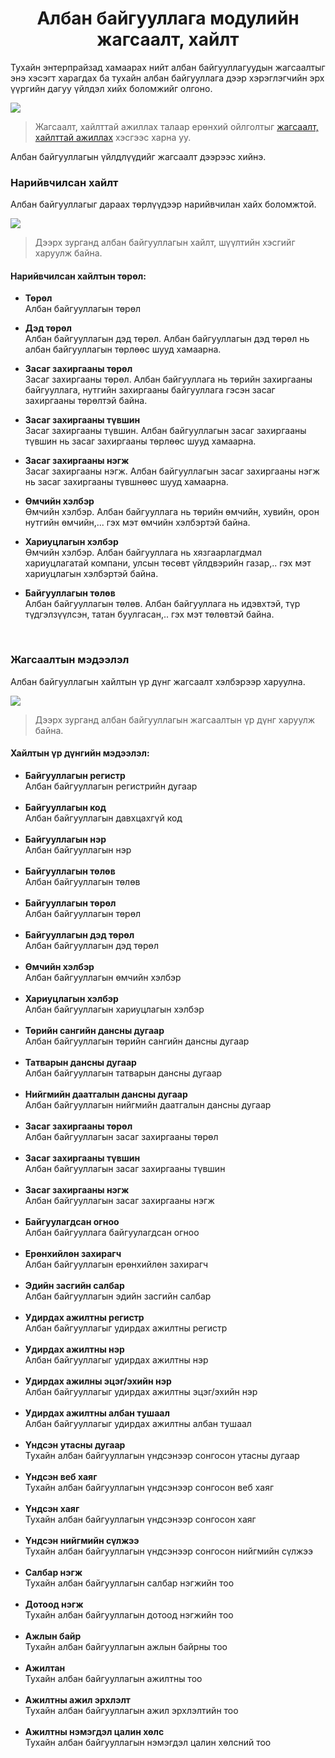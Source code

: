 
<h1 align="center">Албан байгууллага модулийн жагсаалт, хайлт</h1>

Тухайн энтерпрайзад хамаарах нийт албан байгууллагуудын жагсаалтыг энэ хэсэгт харагдах ба тухайн албан байгууллага дээр хэрэглэгчийн эрх үүргийн дагуу үйлдэл хийх боломжийг олгоно.

![](../assets/images/modules/legal_entities/list.png)

> Жагсаалт, хайлттай ажиллах талаар ерөнхий ойлголтыг [жагсаалт, хайлттай ажиллах](how-it-works?id=_3-Жагсаалт-хайлттай-ажиллах) хэсгээс харна уу.

Албан байгууллагын үйлдлүүдийг жагсаалт дээрээс хийнэ.

### Нарийвчилсан хайлт

Албан байгууллагыг дараах төрлүүдээр нарийвчилан хайх боломжтой.

![](../assets/images/modules/legal_entities/filter.png)

> Дээрх зурганд албан байгууллагын хайлт, шүүлтийн хэсгийг харуулж байна.

#### Нарийвчилсан хайлтын төрөл:

- **Төрөл**
    <br>Албан байгууллагын төрөл

- **Дэд төрөл**
    <br>Албан байгууллагын дэд төрөл. Албан байгууллагын дэд төрөл нь албан байгууллагын төрлөөс шууд хамаарна.

- **Засаг захиргааны төрөл**
    <br>Засаг захиргааны төрөл. Албан байгууллага нь төрийн захиргааны байгууллага, нутгийн захиргааны байгууллага гэсэн засаг захиргааны төрөлтэй байна.

- **Засаг захиргааны түвшин**
    <br>Засаг захиргааны түвшин. Албан байгууллагын засаг захиргааны түвшин нь засаг захиргааны төрлөөс шууд хамаарна.

- **Засаг захиргааны нэгж**
    <br>Засаг захиргааны нэгж. Албан байгууллагын засаг захиргааны нэгж нь засаг захиргааны түвшнөөс шууд хамаарна.

- **Өмчийн хэлбэр**
    <br>Өмчийн хэлбэр. Албан байгууллага нь төрийн өмчийн, хувийн, орон нутгийн өмчийн,... гэх мэт өмчийн хэлбэртэй байна.

- **Хариуцлагын хэлбэр**
    <br>Өмчийн хэлбэр. Албан байгууллага нь хязгаарлагдмал хариуцлагатай компани, улсын төсөвт үйлдвэрийн газар,.. гэх мэт хариуцлагын хэлбэртэй байна.

- **Байгууллагын төлөв**
    <br>Албан байгууллагын төлөв. Албан байгууллага нь идэвхтэй, түр түдгэлзүүлсэн, татан буулгасан,.. гэх мэт төлөвтэй байна.



<br>

### Жагсаалтын мэдээлэл

Албан байгууллагын хайлтын үр дүнг жагсаалт хэлбэрээр харуулна.

![](../assets/images/modules/legal_entities/result.png)

> Дээрх зурганд албан байгууллагын жагсаалтын үр дүнг харуулж байна.

#### Хайлтын үр дүнгийн мэдээлэл:

- **Байгууллагын регистр**
    <br>Албан байгууллагын регистрийн дугаар<br><br>
- **Байгууллагын код**
    <br>Албан байгууллагын давхцахгүй код<br><br>
- **Байгууллагын нэр**
    <br>Албан байгууллагын нэр<br><br>
- **Байгууллагын төлөв**
    <br>Албан байгууллагын төлөв<br><br>
- **Байгууллагын төрөл**
    <br>Албан байгууллагын төрөл<br><br>
- **Байгууллагын дэд төрөл**
    <br>Албан байгууллагын дэд төрөл<br><br>
- **Өмчийн хэлбэр**
    <br>Албан байгууллагын өмчийн хэлбэр<br><br>
- **Хариуцлагын хэлбэр**
    <br>Албан байгууллагын хариуцлагын хэлбэр<br><br>
- **Төрийн сангийн дансны дугаар**
    <br>Албан байгууллагын төрийн сангийн дансны дугаар<br><br>
- **Татварын дансны дугаар**
    <br>Албан байгууллагын татварын дансны дугаар<br><br>
- **Нийгмийн даатгалын дансны дугаар**
    <br>Албан байгууллагын нийгмийн даатгалын дансны дугаар<br><br>
- **Засаг захиргааны төрөл**
    <br>Албан байгууллагын засаг захиргааны төрөл<br><br>
- **Засаг захиргааны түвшин**
    <br>Албан байгууллагын засаг захиргааны түвшин<br><br>
- **Засаг захиргааны нэгж**
    <br>Албан байгууллагын засаг захиргааны нэгж<br><br>
- **Байгуулагдсан огноо**
    <br>Албан байгууллага байгуулагдсан огноо<br><br>
- **Ерөнхийлөн захирагч**
    <br>Албан байгууллагын ерөнхийлөн захирагч<br><br>
- **Эдийн засгийн салбар**
    <br>Албан байгууллагын эдийн засгийн салбар<br><br>
- **Удирдах ажилтны регистр**
    <br>Албан байгууллагыг удирдах ажилтны регистр<br><br>
- **Удирдах ажилтны нэр**
    <br>Албан байгууллагыг удирдах ажилтны нэр<br><br>
- **Удирдах ажилны эцэг/эхийн нэр**
    <br>Албан байгууллагыг удирдах ажилтны эцэг/эхийн нэр<br><br>
- **Удирдах ажилтны албан тушаал**
    <br>Албан байгууллагыг удирдах ажилтны албан тушаал<br><br>
- **Үндсэн утасны дугаар**
    <br>Тухайн албан байгууллагын үндсэнээр сонгосон утасны дугаар<br><br>
- **Үндсэн веб хаяг**
    <br>Тухайн албан байгууллагын үндсэнээр сонгосон веб хаяг<br><br>
- **Үндсэн хаяг**
    <br>Тухайн албан байгууллагын үндсэнээр сонгосон хаяг<br><br>
- **Үндсэн нийгмийн сүлжээ**
    <br>Тухайн албан байгууллагын үндсэнээр сонгосон нийгмийн сүлжээ<br><br>
- **Салбар нэгж**
    <br>Тухайн албан байгууллагын салбар нэгжийн тоо<br><br>
- **Дотоод нэгж**
    <br>Тухайн албан байгууллагын дотоод нэгжийн тоо<br><br>
- **Ажлын байр**
    <br>Тухайн албан байгууллагын ажлын байрны тоо<br><br>
- **Ажилтан**
    <br>Тухайн албан байгууллагын ажилтны тоо<br><br>
- **Ажилтны ажил эрхлэлт**
    <br>Тухайн албан байгууллагын ажил эрхлэлтийн тоо<br><br>
- **Ажилтны нэмэгдэл цалин хөлс**
    <br>Тухайн албан байгууллагын нэмэгдэл цалин хөлсний тоо<br><br>

